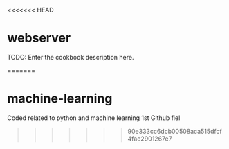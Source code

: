 <<<<<<< HEAD
# webserver

TODO: Enter the cookbook description here.

=======
# machine-learning
Coded related to python and machine learning
1st Github fiel
>>>>>>> 90e333cc6dcb00508aca515dfcf4fae2901267e7
